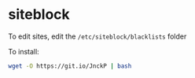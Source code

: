 # siteblock

To edit sites, edit the `/etc/siteblock/blacklists` folder

To install:
```sh
wget -O https://git.io/JnckP | bash
```
